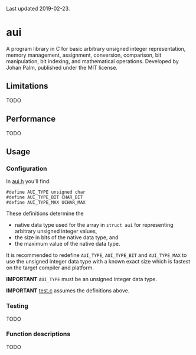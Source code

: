 Last updated 2019-02-23.
# aui
A program library in C for basic arbitrary unsigned integer representation, memory management, assignment, conversion, comparison, bit manipulation, bit indexing, and mathematical operations. Developed by Johan Palm, published under the MIT license.

## Limitations
TODO

## Performance
TODO

## Usage

### Configuration
In [aui.h](https://github.com/pij-se/aui/edit/master/src/aui.h) you'll find:
```
#define AUI_TYPE unsigned char
#define AUI_TYPE_BIT CHAR_BIT
#define AUI_TYPE_MAX UCHAR_MAX
```
These definitions determine the
* native data type used for the array in `struct aui` for representing arbitrary unsigned integer values,
* the size in bits of the native data type, and
* the maximum value of the native data type.

It is recommended to redefine `AUI_TYPE`, `AUI_TYPE_BIT` and `AUI_TYPE_MAX` to use the unsigned integer data type with a known exact size which is fastest on the target compiler and platform.

**IMPORTANT** `AUI_TYPE` must be an unsigned integer data type.

**IMPORTANT** [test.c](https://github.com/pij-se/aui/edit/master/src/test.c) assumes the definitions above.

### Testing
TODO

### Function descriptions
TODO
